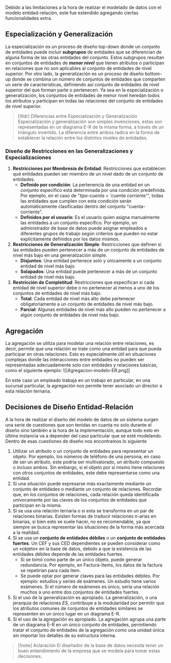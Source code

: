 Debido a las limitaciones a la hora de realizar el modelado de datos con el modelo entidad-relación, este fue extendido agregando ciertas funcionalidades extra.
## Especialización y Generalización
La especialización es un proceso de diseño top-down donde un conjunto de entidades puede incluir **subgrupos** de entidades que se diferencian de alguna forma de las otras entidades del conjunto. Estos subgrupos resultan en conjuntos de entidades de ***menor nivel*** que tienen atributos o participan en relaciones que no son aplicables al conjunto de entidades de nivel superior.
Por otro lado, la generalización es un proceso de diseño bottom-up donde se combina un número de conjuntos de entidades que comparten un serie de características, definiendo así conjunto de entidades de nivel superior del que forman parte o pertenecen.
Ya sea en la especialización o generalización, los conjuntos de entidades de menor nivel heredan todos los atributos y participan en todas las relaciones del conjunto de entidades de nivel superior.
>[!tldr] Diferencias entre Especialización y Generalización
>Especialización y generalización son simples invenciones, estas son representadas en un diagrama E-R de la misma forma, a través de un triángulo invertido. La diferencia entre ambos radica en la forma de establecer la relación entre los distintos niveles de entidades.
### Diseño de Restricciones en las Generalizaciones y Especializaciones
1. **Restricciones por Membresía de Entidad**: Restricciones que establecen qué entidades pueden ser miembro de un nivel dado de un conjunto de entidades.
	- **Definido por condición**: La pertenencia de una entidad en un conjunto específico está determinada por una condición predefinida. Por ejemplo, en el caso de "*tipo-cuenta = 'cuenta corriente*'", todas las entidades que cumplen con esta condición serán automáticamente clasificadas dentro del conjunto "cuenta-corriente".
	- **Definidos por el usuario**: Es el usuario quien asigna manualmente las entidades a un conjunto específico. Por ejemplo, un administrador de base de datos puede asignar empleados a diferentes grupos de trabajo según criterios que pueden no estar explícitamente definidos por los datos mismos.
2. **Restricciones de Generalización Simple**: Restricciones que definen si las entidades pueden pertenecer a más de un conjunto de entidades de nivel más bajo en una generalización simple.
	- **Disjuntos**: Una entidad pertenece solo y únicamente a un conjunto entidad de nivel más bajo.
	- **Solapados**: Una entidad puede pertenecer a más de un conjunto entidad de nivel más bajo.
3. **Restricción de Completitud**: Restricciones que especifican si cada entidad de nivel superior debe o no pertenecer al menos a uno de los conjuntos de entidades de nivel más bajo.
	- **Total**: Cada entidad de nivel más alto debe pertenecer obligatoriamente a un conjunto de entidades de nivel más bajo.
	- **Parcial**: Algunas entidades de nivel más alto pueden no pertenecer a algún conjunto de entidades de nivel más bajo.
## Agregación
La agregación se utiliza para modelar una relación entre relaciones, es decir, permite que una relación se trate como una entidad para que pueda participar en otras relaciones. Esto es especialmente útil en situaciones complejas donde las interacciones entre entidades no pueden ser representadas adecuadamente solo con entidades y relaciones básicas, como el siguiente ejemplo:
![[Agregacion-modelo-ER.png]]

En este caso un empleado trabaja en un trabajo en particular, en una sucursal particular, la agregación nos permite tener asociado un director a esta relación ternaria.
## Decisiones de Diseño Entidad-Relación
A la hora de realizar el diseño del modelo de datos de un sistema surgen una serie de cuestiones que son tenidas en cuanta no solo durante el diseño sino también a la hora de la implementación, aunque todo esto en última instancia va a depender del caso particular que se esté modelando. Dentro de esas cuestiones de diseño nos encontramos lo siguiente
1. Utilizar un atributo o un conjunto de entidades para representar un objeto. Por ejemplo, los números de teléfono de una persona, en caso de ser un atributo, este podría ser multivalorado, un atributo compuesto o incluso ambos. Sin embargo, si el objeto por sí mismo tiene relaciones con otros conjuntos de entidades, este debe representarse como una entidad.
2. Si una situación puede expresarse más exactamente mediante un conjunto de entidades o mediante un conjunto de relaciones. Recordar que, en los conjuntos de relaciones, cada relación queda identificada unívocamente por las claves de los conjuntos de entidades que participan en la misma.
3. Si se usa una relación ternaria o si esta se transforma en un par de relaciones binarias. Existen formas de traducir relaciones n-arias en binarias, si bien esto se suele hacer, no es recomendable, ya que siempre se busca representar las situaciones de la forma más acercada a la realidad.
4. Si se usa un **conjunto de entidades débiles** o un **conjunto de entidades fuertes**. Un CEF y sus CED dependientes se pueden considerar como un «objeto» en la base de datos, debido a que la existencia de las entidades débiles depende de las entidades fuertes.
	- Si se tomó como parte de un único objeto, puede generar redundancia. Por ejemplo, en Factura-Items, los datos de la factura se repetirían para cada ítem.
	- Se puede optar por generar claves para las entidades débiles. Por ejemplo: estudios y series de exámenes. Un estudio tiene varios exámenes. Si el número de exámenes es único, sería una relación muchos a uno entre dos conjuntos de entidades fuertes.
5. Si el uso de la generalización es apropiado. La generalización, o una jerarquía de relaciones *ES*, contribuye a la modularidad por permitir que los atributos comunes de conjuntos de entidades similares se representen en un único lugar en un diagrama E-R.
6. Si el uso de la agregación es apropiado. La agregación agrupa una parte de un diagrama E-R en un único conjunto de entidades, permitiendo tratar el conjunto de entidades de la agregación como una unidad única sin importar los detalles de su estructura interna.

>[!note] Aclaración
>El diseñador de la base de datos necesita tener un buen entendimiento de la empresa que se modela para tomar estas decisiones.